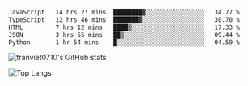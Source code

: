 <!--START_SECTION:waka-->

```txt
JavaScript   14 hrs 27 mins  ████████▓░░░░░░░░░░░░░░░░   34.77 %
TypeScript   12 hrs 46 mins  ███████▓░░░░░░░░░░░░░░░░░   30.70 %
HTML         7 hrs 12 mins   ████▒░░░░░░░░░░░░░░░░░░░░   17.33 %
JSON         3 hrs 55 mins   ██▒░░░░░░░░░░░░░░░░░░░░░░   09.44 %
Python       1 hr 54 mins    █░░░░░░░░░░░░░░░░░░░░░░░░   04.59 %
```

<!--END_SECTION:waka-->

<!--START_SECTION:stats-->
![tranviet0710's GitHub stats](https://github-readme-stats.vercel.app/api?username=tranviet0710&show_icons=true&theme=transparent&rank_icon=github)
<!--END_SECTION:stats-->

<!--START_SECTION:repo-->
<!--END_SECTION:repo-->

<!--START_SECTION:top-lang-->
![Top Langs](https://github-readme-stats.vercel.app/api/top-langs/?username=tranviet0710&layout=pie&theme=transparent)
<!--END_SECTION:top-lang-->
